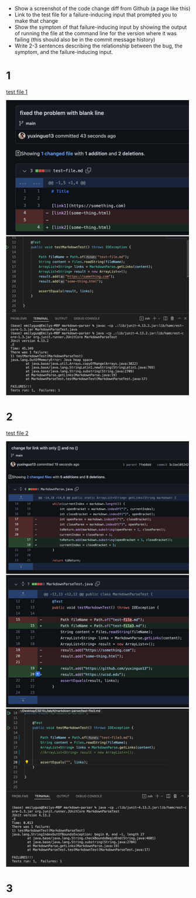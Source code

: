 - Show a screenshot of the code change diff from Github (a page like this)
- Link to the test file for a failure-inducing input that prompted you to make that change
- Show the symptom of that failure-inducing input by showing the output of running the file at the command line for the version where it was failing (this should also be in the commit message history)
- Write 2-3 sentences describing the relationship between the bug, the symptom, and the failure-inducing input.



# 1

[test file 1](https://github.com/yuxinguo13/markdown-parser/blob/main/test-file.md)

<img src = "image_report2/change1.png" alt = "drawing" width = 500/>

<img src = "image_report2/symptom1.png" alt = "drawing" width = 500/>




# 2

[test file 2](https://github.com/yuxinguo13/markdown-parser/blob/main/test-file3.md)

<img src = "image_report2/change2code.png" alt = "drawing" width = 500/>

<img src = "image_report2/change2test.png" alt = "drawing" width = 500/>

<img src = "image_report2/symptom2.png" alt = "drawing" width = 500/>





# 3
